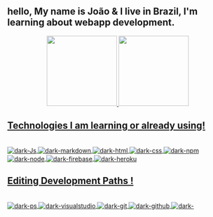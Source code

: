 ## hello, My name is João & I live in Brazil, I'm learning about webapp development.

<div align="center">
  <a href="https://github.com/DARKnx">
  <img height="160em" src="https://github-readme-stats.vercel.app/api?username=DARKnx&show_icons=true&theme=dark&include_all_commits=true&count_private=true"/>
  <img height="160em" src="https://github-readme-stats.vercel.app/api/top-langs/?username=DARKnx&layout=compact&langs_count=7&theme=dark"/>
  

</div>

## Technologies I am learning or already using!

<div style="display: inline_block"><br>
  <img align="center" alt="dark-Js" src="https://img.shields.io/badge/JavaScript-F7DF1E?style=for-the-badge&logo=javascript&logoColor=black">
  <img align="center" alt="dark-markdown" src="https://img.shields.io/badge/markdown-%23000000.svg?style=for-the-badge&logo=markdown&logoColor=white">
  <img align="center" alt="dark-html" src="https://img.shields.io/badge/html5-%23E34F26.svg?style=for-the-badge&logo=html5&logoColor=white">
  <img align="center" alt="dark-css" src="https://img.shields.io/badge/css3-%231572B6.svg?style=for-the-badge&logo=css3&logoColor=white">
  <img align="center" alt="dark-npm" src="https://img.shields.io/badge/NPM-%23000000.svg?style=for-the-badge&logo=npm&logoColor=white">
  <img align="center" alt="dark-node" src="https://img.shields.io/badge/node.js-6DA55F?style=for-the-badge&logo=node.js&logoColor=white">
  <img align="center" alt="dark-firebase" src="https://img.shields.io/badge/firebase-%23039BE5.svg?style=for-the-badge&logo=firebase">
  <img align="center" alt="dark-heroku" src="https://img.shields.io/badge/heroku-%23430098.svg?style=for-the-badge&logo=heroku&logoColor=white">
</div>
  
## Editing Development Paths !

  <div style="display: inline_block"><br>
  <img align="center" alt="dark-ps" src="https://img.shields.io/badge/adobephotoshop-%2331A8FF.svg?style=for-the-badge&logo=adobephotoshop&logoColor=white">
  <img align="center" alt="dark-visualstudio" src="https://img.shields.io/badge/Visual%20Studio-5C2D91.svg?style=for-the-badge&logo=visual-studio&logoColor=white">
  <img align="center" alt="dark-git" src="https://img.shields.io/badge/git-%23F05033.svg?style=for-the-badge&logo=git&logoColor=white">
  <img align="center" alt="dark-github" src="https://img.shields.io/badge/github-%23121011.svg?style=for-the-badge&logo=github&logoColor=white">
  <img align="center" alt="dark-" src="https://img.shields.io/badge/Repl.it-%230D101E.svg?style=for-the-badge&logo=replit&logoColor=white">
  </div>
  
  


